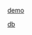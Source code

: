 [demo](https://www.fluidui.com/editor/live/preview/p_grZBtfrA08HxdaK7epuFN1tK7avciRoe.1462179591523)

[db](https://my.vertabelo.com/model-view/eXD3H8GnoKK6TEl3ecIHGiJcuUQcDskn)
